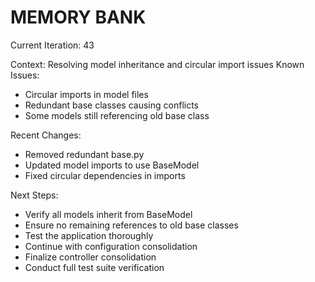 # MEMORY BANK

Current Iteration: 43

Context: Resolving model inheritance and circular import issues
Known Issues:
- Circular imports in model files
- Redundant base classes causing conflicts
- Some models still referencing old base class

Recent Changes:
- Removed redundant base.py
- Updated model imports to use BaseModel
- Fixed circular dependencies in imports

Next Steps:
- Verify all models inherit from BaseModel
- Ensure no remaining references to old base classes
- Test the application thoroughly
- Continue with configuration consolidation
- Finalize controller consolidation
- Conduct full test suite verification
